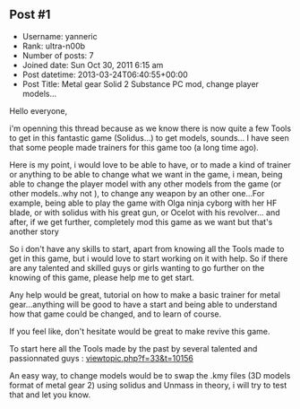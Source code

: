 ## Post #1
- Username: yanneric
- Rank: ultra-n00b
- Number of posts: 7
- Joined date: Sun Oct 30, 2011 6:15 am
- Post datetime: 2013-03-24T06:40:55+00:00
- Post Title: Metal gear Solid 2 Substance PC mod, change player models...

Hello everyone,

 i'm openning this thread because as we know there is now quite a few Tools to get in this fantastic game (Solidus...) to get models, sounds... I have seen that some people made trainers for this game too (a long time ago).

 Here is my point, i would love to be able to have, or to made a kind of trainer or anything to be able to change what we want in the game, i mean, being able to change the player model with any other models from the game (or other models..why not    ), to change any weapon by an other one...For example, being able to play the game with Olga ninja cyborg with her HF blade, or with solidus with his great gun, or Ocelot with his revolver... and after, if we get further, completely mod this game as we want but that's another story  

So i don't have any skills to start, apart from knowing all the Tools made to get in this game, but i would love to start working on it with help. So if there are any talented and skilled guys or girls wanting to go further on the knowing of this game, please help me to get start.

Any help would be great, tutorial on how to make a basic trainer for metal gear...anything will be good to have a start and being able to understand how that game could be changed, and to learn of course.

If you feel like, don't hesitate  would be great to make revive this game.

To start here all the Tools made by the past by several talented and passionnated guys : [viewtopic.php?f=33&t=10156](http://forum.xentax.com/viewtopic.php?f=33&t=10156)

An easy way, to change models would be to swap the .kmy files (3D models format of metal gear 2) using solidus and Unmass in theory, i will try to test that and let you know.
